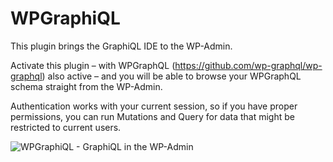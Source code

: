 # WPGraphiQL

This plugin brings the GraphiQL IDE to the WP-Admin.

Activate this plugin – with WPGraphQL (https://github.com/wp-graphql/wp-graphql) also active – and you will be able to browse your WPGraphQL schema straight from the WP-Admin. 

Authentication works with your current session, so if you have proper permissions, you can run Mutations and Query 
for data that might be restricted to current users. 

<img src="https://github.com/wp-graphql/wp-graphiql/blob/master/assets/img/wp-graphiql-wp-admin.gif?raw=true" alt="WPGraphiQL - GraphiQL in the WP-Admin">
